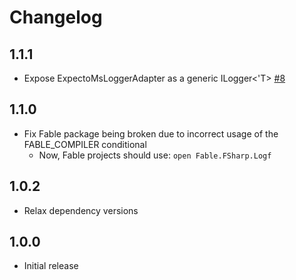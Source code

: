 # Changelog

## 1.1.1

* Expose ExpectoMsLoggerAdapter as a generic ILogger<'T> [\#8](https://github.com/jwosty/FSharp.Logf/pull/8)

## 1.1.0

* Fix Fable package being broken due to incorrect usage of the FABLE_COMPILER conditional
    * Now, Fable projects should use: `open Fable.FSharp.Logf`

## 1.0.2

* Relax dependency versions

## 1.0.0

* Initial release

##
